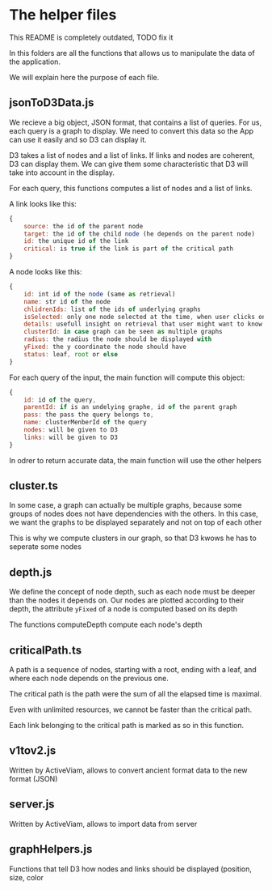 # The helper files

This README is completely outdated, TODO fix it

In this folders are all the functions that allows us to manipulate the data of the application.

We will explain here the purpose of each file.

## jsonToD3Data.js

We recieve a big object, JSON format, that contains a list of queries. For us, each query is a graph to display. We need to convert this data so the App can use it easily and so D3 can display it.

D3 takes a list of nodes and a list of links. If links and nodes are coherent, D3 can display them. We can give them some characteristic that D3 will take into account in the display.

For each query, this functions computes a list of nodes and a list of links.

A link looks like this:

```javascript
{
    source: the id of the parent node
    target: the id of the child node (he depends on the parent node)
    id: the unique id of the link
    critical: is true if the link is part of the critical path
}
```

A node looks like this:

```javascript
{
    id: int id of the node (same as retrieval)
    name: str id of the node
    chlidrenIds: list of the ids of underlying graphs
    isSelected: only one node selected at the time, when user clicks on it
    details: usefull insight on retrieval that user might want to know about
    clusterId: in case graph can be seen as multiple graphs
    radius: the radius the node should be displayed with
    yFixed: the y coordinate the node should have
    status: leaf, root or else
}
```

For each query of the input, the main function will compute this object:

```javascript
{
    id: id of the query,
    parentId: if is an undelying graphe, id of the parent graph
    pass: the pass the query belongs to,
    name: clusterMenberId of the query
    nodes: will be given to D3
    links: will be given to D3
}
```

In odrer to return accurate data, the main function will use the other helpers

## cluster.ts

In some case, a graph can actually be multiple graphs, because some groups of nodes does not have dependencies with the others. In this case, we want the graphs to be displayed separately and not on top of each other

This is why we compute clusters in our graph, so that D3 kwows he has to seperate some nodes

## depth.js

We define the concept of node depth, such as each node must be deeper than the nodes it depends on. Our nodes are plotted according to their depth, the attribute `yFixed` of a node is computed based on its depth

The functions computeDepth compute each node's depth

## criticalPath.ts

A path is a sequence of nodes, starting with a root, ending with a leaf, and where each node depends on the previous one.

The critical path is the path were the sum of all the elapsed time is maximal.

Even with unlimited resources, we cannot be faster than the critical path.

Each link belonging to the critical path is marked as so in this function.

## v1tov2.js

Written by ActiveViam, allows to convert ancient format data to the new format (JSON)

## server.js

Written by ActiveViam, allows to import data from server

## graphHelpers.js

Functions that tell D3 how nodes and links should be displayed (position, size, color
